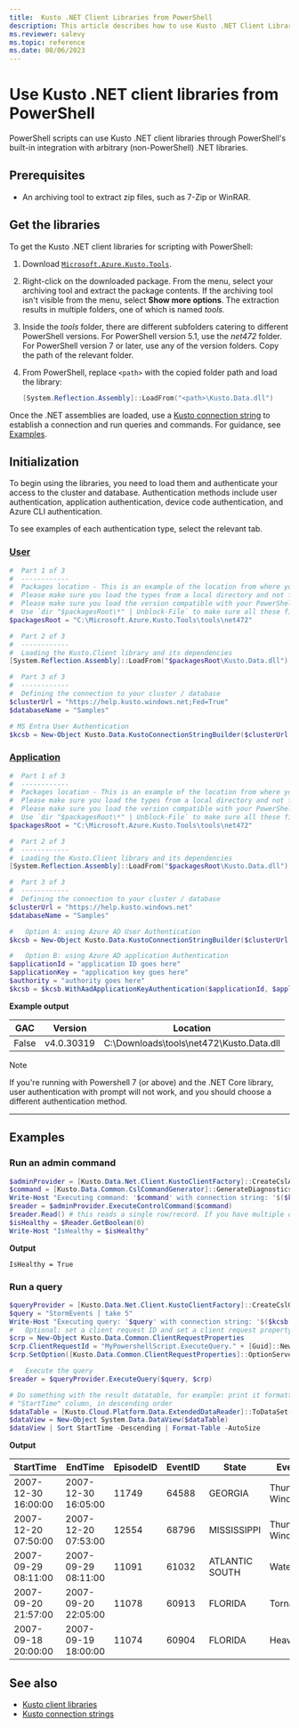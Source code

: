 ```yaml
---
title:  Kusto .NET Client Libraries from PowerShell
description: This article describes how to use Kusto .NET Client Libraries from PowerShell in Azure Data Explorer.
ms.reviewer: salevy
ms.topic: reference
ms.date: 08/06/2023
---
```

# Use Kusto .NET client libraries from PowerShell

PowerShell scripts can use Kusto .NET client libraries through
PowerShell's built-in integration with arbitrary (non-PowerShell) .NET libraries.

## Prerequisites

* An archiving tool to extract zip files, such as 7-Zip or WinRAR.

## Get the libraries

To get the Kusto .NET client libraries for scripting with PowerShell:

1. Download [`Microsoft.Azure.Kusto.Tools`](https://www.nuget.org/packages/Microsoft.Azure.Kusto.Tools/).
1. Right-click on the downloaded package. From the menu, select your archiving tool and extract the package contents. If the archiving tool isn't visible from the menu, select **Show more options**. The extraction results in multiple folders, one of which is named *tools*.
1. Inside the *tools* folder, there are different subfolders catering to different PowerShell versions. For PowerShell version 5.1, use the *net472* folder. For PowerShell version 7 or later, use any of the version folders. Copy the path of the relevant folder.
1. From PowerShell, replace `<path>` with the copied folder path and load the library:

    ```powershell
    [System.Reflection.Assembly]::LoadFrom("<path>\Kusto.Data.dll")
    ```

Once the .NET assemblies are loaded, use a [Kusto connection string](../connection-strings/kusto.md) to establish a connection and run queries and commands. For guidance, see [Examples](#examples).

## Initialization

To begin using the libraries, you need to load them and authenticate your access to the cluster and database. Authentication methods include user authentication, application authentication, device code authentication, and Azure CLI authentication.

To see examples of each authentication type, select the relevant tab.

### [User](#tab/user)

```powershell
#  Part 1 of 3
#  ------------
#  Packages location - This is an example of the location from where you extract the Microsoft.Azure.Kusto.Tools package
#  Please make sure you load the types from a local directory and not from a remote share
#  Please make sure you load the version compatible with your PowerShell version (see explanations above)
#  Use `dir "$packagesRoot\*" | Unblock-File` to make sure all these files can be loaded and executed
$packagesRoot = "C:\Microsoft.Azure.Kusto.Tools\tools\net472"

#  Part 2 of 3
#  ------------
#  Loading the Kusto.Client library and its dependencies
[System.Reflection.Assembly]::LoadFrom("$packagesRoot\Kusto.Data.dll")

#  Part 3 of 3
#  ------------
#  Defining the connection to your cluster / database
$clusterUrl = "https://help.kusto.windows.net;Fed=True"
$databaseName = "Samples"

# MS Entra User Authentication
$kcsb = New-Object Kusto.Data.KustoConnectionStringBuilder($clusterUrl, $databaseName)
```

### [Application](#tab/app)

```powershell
#  Part 1 of 3
#  ------------
#  Packages location - This is an example of the location from where you extract the Microsoft.Azure.Kusto.Tools package
#  Please make sure you load the types from a local directory and not from a remote share
#  Please make sure you load the version compatible with your PowerShell version (see explanations above)
#  Use `dir "$packagesRoot\*" | Unblock-File` to make sure all these files can be loaded and executed
$packagesRoot = "C:\Microsoft.Azure.Kusto.Tools\tools\net472"

#  Part 2 of 3
#  ------------
#  Loading the Kusto.Client library and its dependencies
[System.Reflection.Assembly]::LoadFrom("$packagesRoot\Kusto.Data.dll")

#  Part 3 of 3
#  ------------
#  Defining the connection to your cluster / database
$clusterUrl = "https://help.kusto.windows.net"
$databaseName = "Samples"

#   Option A: using Azure AD User Authentication
$kcsb = New-Object Kusto.Data.KustoConnectionStringBuilder($clusterUrl, $databaseName)

#   Option B: using Azure AD application Authentication
$applicationId = "application ID goes here"
$applicationKey = "application key goes here"
$authority = "authority goes here"
$kcsb = $kcsb.WithAadApplicationKeyAuthentication($applicationId, $applicationKey, $authority)
```

**Example output**

| GAC | Version | Location |
|--|--|--|
| False | v4.0.30319 | C:\Downloads\tools\net472\Kusto.Data.dll |

> [!NOTE]
> If you're running with Powershell 7 (or above) and the .NET Core library, user authentication with prompt will not work, and you should choose a different authentication method.

---

## Examples

### Run an admin command

```powershell
$adminProvider = [Kusto.Data.Net.Client.KustoClientFactory]::CreateCslAdminProvider($kcsb)
$command = [Kusto.Data.Common.CslCommandGenerator]::GenerateDiagnosticsShowCommand()
Write-Host "Executing command: '$command' with connection string: '$($kcsb.ToString())'"
$reader = $adminProvider.ExecuteControlCommand($command)
$reader.Read() # this reads a single row/record. If you have multiple ones returned, you can read in a loop
$isHealthy = $Reader.GetBoolean(0)
Write-Host "IsHealthy = $isHealthy"
```

**Output**

```
IsHealthy = True
```

### Run a query

```powershell
$queryProvider = [Kusto.Data.Net.Client.KustoClientFactory]::CreateCslQueryProvider($kcsb)
$query = "StormEvents | take 5"
Write-Host "Executing query: '$query' with connection string: '$($kcsb.ToString())'"
#   Optional: set a client request ID and set a client request property (e.g. Server Timeout)
$crp = New-Object Kusto.Data.Common.ClientRequestProperties
$crp.ClientRequestId = "MyPowershellScript.ExecuteQuery." + [Guid]::NewGuid().ToString()
$crp.SetOption([Kusto.Data.Common.ClientRequestProperties]::OptionServerTimeout, [TimeSpan]::FromSeconds(30))

#   Execute the query
$reader = $queryProvider.ExecuteQuery($query, $crp)

# Do something with the result datatable, for example: print it formatted as a table, sorted by the
# "StartTime" column, in descending order
$dataTable = [Kusto.Cloud.Platform.Data.ExtendedDataReader]::ToDataSet($reader).Tables[0]
$dataView = New-Object System.Data.DataView($dataTable)
$dataView | Sort StartTime -Descending | Format-Table -AutoSize
```

**Output**

|StartTime           |EndTime             |EpisodeID |EventID |State          |EventType         |InjuriesDirect |InjuriesIndirect |DeathsDirect |DeathsIndirect
|---------           |-------             |--------- |------- |-----          |---------         |-------------- |---------------- |------------ |--------------
|2007-12-30 16:00:00 |2007-12-30 16:05:00 |    11749 |  64588 |GEORGIA        |Thunderstorm Wind |             0 |               0 |           0 |             0
|2007-12-20 07:50:00 |2007-12-20 07:53:00 |    12554 |  68796 |MISSISSIPPI    |Thunderstorm Wind |             0 |               0 |           0 |             0
|2007-09-29 08:11:00 |2007-09-29 08:11:00 |    11091 |  61032 |ATLANTIC SOUTH |Water spout       |             0 |               0 |           0 |             0
|2007-09-20 21:57:00 |2007-09-20 22:05:00 |    11078 |  60913 |FLORIDA        |Tornado           |             0 |               0 |           0 |             0
|2007-09-18 20:00:00 |2007-09-19 18:00:00 |    11074 |  60904 |FLORIDA        |Heavy Rain        |             0 |               0 |           0 |             0

## See also

* [Kusto client libraries](../client-libraries.md)
* [Kusto connection strings](../connection-strings/kusto.md)
